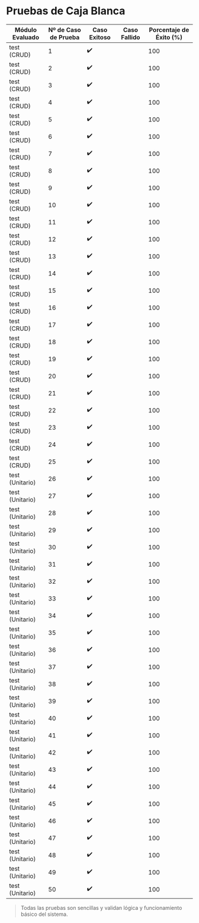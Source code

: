 # Pruebas de Caja Blanca

| Módulo Evaluado | Nº de Caso de Prueba | Caso Exitoso | Caso Fallido | Porcentaje de Éxito (%) |
| --------------- | -------------------- | ------------ | ------------ | ----------------------- |
| test (CRUD)     | 1                    | ✔️           |              | 100                     |
| test (CRUD)     | 2                    | ✔️           |              | 100                     |
| test (CRUD)     | 3                    | ✔️           |              | 100                     |
| test (CRUD)     | 4                    | ✔️           |              | 100                     |
| test (CRUD)     | 5                    | ✔️           |              | 100                     |
| test (CRUD)     | 6                    | ✔️           |              | 100                     |
| test (CRUD)     | 7                    | ✔️           |              | 100                     |
| test (CRUD)     | 8                    | ✔️           |              | 100                     |
| test (CRUD)     | 9                    | ✔️           |              | 100                     |
| test (CRUD)     | 10                   | ✔️           |              | 100                     |
| test (CRUD)     | 11                   | ✔️           |              | 100                     |
| test (CRUD)     | 12                   | ✔️           |              | 100                     |
| test (CRUD)     | 13                   | ✔️           |              | 100                     |
| test (CRUD)     | 14                   | ✔️           |              | 100                     |
| test (CRUD)     | 15                   | ✔️           |              | 100                     |
| test (CRUD)     | 16                   | ✔️           |              | 100                     |
| test (CRUD)     | 17                   | ✔️           |              | 100                     |
| test (CRUD)     | 18                   | ✔️           |              | 100                     |
| test (CRUD)     | 19                   | ✔️           |              | 100                     |
| test (CRUD)     | 20                   | ✔️           |              | 100                     |
| test (CRUD)     | 21                   | ✔️           |              | 100                     |
| test (CRUD)     | 22                   | ✔️           |              | 100                     |
| test (CRUD)     | 23                   | ✔️           |              | 100                     |
| test (CRUD)     | 24                   | ✔️           |              | 100                     |
| test (CRUD)     | 25                   | ✔️           |              | 100                     |
| test (Unitario) | 26                   | ✔️           |              | 100                     |
| test (Unitario) | 27                   | ✔️           |              | 100                     |
| test (Unitario) | 28                   | ✔️           |              | 100                     |
| test (Unitario) | 29                   | ✔️           |              | 100                     |
| test (Unitario) | 30                   | ✔️           |              | 100                     |
| test (Unitario) | 31                   | ✔️           |              | 100                     |
| test (Unitario) | 32                   | ✔️           |              | 100                     |
| test (Unitario) | 33                   | ✔️           |              | 100                     |
| test (Unitario) | 34                   | ✔️           |              | 100                     |
| test (Unitario) | 35                   | ✔️           |              | 100                     |
| test (Unitario) | 36                   | ✔️           |              | 100                     |
| test (Unitario) | 37                   | ✔️           |              | 100                     |
| test (Unitario) | 38                   | ✔️           |              | 100                     |
| test (Unitario) | 39                   | ✔️           |              | 100                     |
| test (Unitario) | 40                   | ✔️           |              | 100                     |
| test (Unitario) | 41                   | ✔️           |              | 100                     |
| test (Unitario) | 42                   | ✔️           |              | 100                     |
| test (Unitario) | 43                   | ✔️           |              | 100                     |
| test (Unitario) | 44                   | ✔️           |              | 100                     |
| test (Unitario) | 45                   | ✔️           |              | 100                     |
| test (Unitario) | 46                   | ✔️           |              | 100                     |
| test (Unitario) | 47                   | ✔️           |              | 100                     |
| test (Unitario) | 48                   | ✔️           |              | 100                     |
| test (Unitario) | 49                   | ✔️           |              | 100                     |
| test (Unitario) | 50                   | ✔️           |              | 100                     |

> Todas las pruebas son sencillas y validan lógica y funcionamiento básico del sistema.
